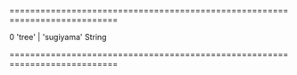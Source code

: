 ===========================================================================
<!--default-->0<!--/default-->
<!--acceptValues-->'tree' | 'sugiyama'<!--/acceptValues-->
<!--type-->String<!--/type-->
===========================================================================

<!--shortDescription-->

<!--/shortDescription-->

<!--fullDescription-->

<!--/fullDescription-->
